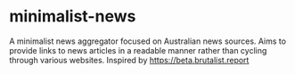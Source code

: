 # minimalist-news
A minimalist news aggregator focused on Australian news sources. Aims to provide links to news articles in a readable manner rather than cycling through various websites. 
Inspired by https://beta.brutalist.report
